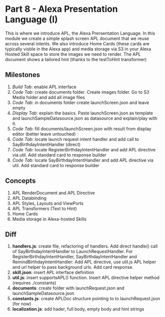 # Part 8 - Alexa Presentation Language (I)

This is where we introduce APL, the Alexa Prersentation Language. In this module we create a simple splash screen APL document that we reuse across several intents.
We also introduce Home Cards (these cards are typically visble in the Alexa app) and media storage via S3 in your Alexa Hosted Skill space to store the images we need to render.
The APL document shows a tailored hint (thanks to the testToHint transformer)

## Milestones

1. *Build Tab*: enable APL interface
2. *Code Tab*: create documents folder. Create images folder. Go to S3 Media folder and add all image files
3. *Code Tab*: in documents folder create launchScreen.json and leave empty
4. *Display Tab*: explain the basics. Paste launchScreen.json as template and launchSampleDatasource.json as datasource and explain/play with it.
5. *Code Tab*: fill documents/launchScreen.json with result from display editor (better leave untouched)
6. *Code Tab*: locate launch request intent handler and add call to SayBirthdayIntentHandler (direct)
7. *Code Tab*: locate RegisterBirthdayIntentHandler and add APL directive via util. Add standard card to response builder
8. *Code Tab*: locate SayBirthdayIntentHandler and add APL directive via util. Add standard card to response builder

## Concepts

1. APL RenderDocument and APL Directive
2. APL Databinding
3. APL Styles, Layouts and ViewPorts
4. APL Transformers (Text to Hint)
5. Home Cards
6. Media storage in Alexa-hosted Skills

## Diff

1. **handlers.js**: create file, refactoring of handlers. Add direct handle() call of SayBirthdayIntentHandler to LaunchRequestHandler. For RegisterBirthdayIntentHandler, SayBirthdayIntentHandler and RemindBirthdayIntentHandler: Add APL directive, use util.js APL helper and url helper to pass background urls. Add card response.
2. **skill.json**: insert APL interface definition
3. **util.js**: insert supportsAPL() function. Insert APL directive helper method (requires ./constants)
4. **documents**: create folder with launchRequest.json and launchSampleDatasource.json
5. **constants.js**: create APLDoc structure pointing to to launchRequest.json (for now)
6. **localization.js**: add hader, full body, empty body and hint strings
